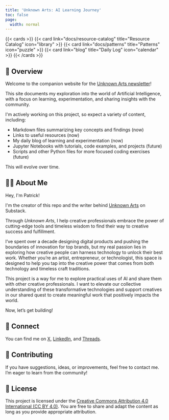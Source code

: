 ```yaml
---
title: 'Unknown Arts: AI Learning Journey'
toc: false
page:
  width: normal
---
```


{{< cards >}}
  {{< card link="docs/resource-catalog" title="Resource Catalog" icon="library" >}}
  {{< card link="docs/patterns" title="Patterns" icon="puzzle" >}}
  {{< card link="blog" title="Daily Log" icon="calendar" >}}
{{< /cards >}}

## 📖 Overview

Welcome to the companion website for the [Unknown Arts newsletter](https://www.unknownarts.co)! 

This site documents my exploration into the world of Artificial Intelligence, with a focus on learning, experimentation, and sharing insights with the community.

I'm actively working on this project, so expect a variety of content, including:

- Markdown files summarizing key concepts and findings (now)
- Links to useful resources (now)
- My daily blog of learning and experimentation (now)
- Jupyter Notebooks with tutorials, code examples, and projects (future)
- Scripts and other Python files for more focused coding exercises (future)

This will evolve over time.

## 👨‍💻 About Me

Hey, I'm Patrick!

I'm the creator of this repo and the writer behind [Unknown Arts](https://www.unknownarts.co) on Substack.

Through *Unknown Arts*, I help creative professionals embrace the power of cutting-edge tools and timeless wisdom to find their way to creative success and fulfillment.

I’ve spent over a decade designing digital products and pushing the boundaries of innovation for top brands, but my real passion lies in exploring how creative people can harness technology to unlock their best work. Whether you’re an artist, entrepreneur, or technologist, this space is designed to help you tap into the creative power that comes from both technology and timeless craft traditions.

This project is a way for me to explore practical uses of AI and share them with other creative professionals. I want to elevate our collective understanding of these transformative technologies and support creatives in our shared quest to create meaningful work that positively impacts the world.

Now, let’s get building!

## 🔗 Connect

You can find me on [X](https://x.com/itspatmorgan), [LinkedIn](https://www.linkedin.com/in/itspatmorgan/), and [Threads](https://www.threads.net/@itspatmorgan).

## 🤝 Contributing

If you have suggestions, ideas, or improvements, feel free to contact me. I’m eager to learn from the community!

## 📄 License

This project is licensed under the [Creative Commons Attribution 4.0 International (CC BY 4.0)](LICENSE). You are free to share and adapt the content as long as you provide appropriate attribution.